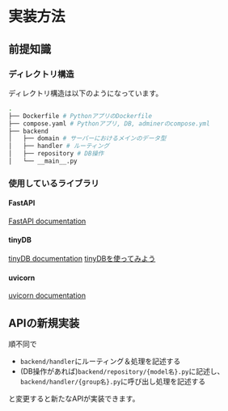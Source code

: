 # 実装方法
## 前提知識
### ディレクトリ構造
ディレクトリ構造は以下のようになっています。
```sh
.
├── Dockerfile # PythonアプリのDockerfile
├── compose.yaml # Pythonアプリ, DB, adminerのcompose.yml
├── backend
│   ├── domain # サーバーにおけるメインのデータ型
│   ├── handler # ルーティング
│   ├── repository # DB操作
│   └── __main__.py
```

### 使用しているライブラリ
#### FastAPI
[FastAPI documentation](https://fastapi.tiangolo.com/)

#### tinyDB
[tinyDB documentation](https://tinydb.readthedocs.io/en/latest/)
[tinyDBを使ってみよう](https://scrapbox.io/PythonOsaka/TinyDB%E3%82%92%E4%BD%BF%E3%81%A3%E3%81%A6%E3%81%BF%E3%82%88%E3%81%86)

#### uvicorn
[uvicorn documentation](https://www.uvicorn.org/)

## APIの新規実装
順不同で
- `backend/handler`にルーティング＆処理を記述する
- (DB操作があれば)`backend/repository/{model名}.py`に記述し、`backend/handler/{group名}.py`に呼び出し処理を記述する

と変更すると新たなAPIが実装できます。
